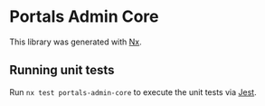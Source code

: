 <!-- gitbook-navigation: "Admin Core" -->

# Portals Admin Core

This library was generated with [Nx](https://nx.dev).

## Running unit tests

Run `nx test portals-admin-core` to execute the unit tests via [Jest](https://jestjs.io).
